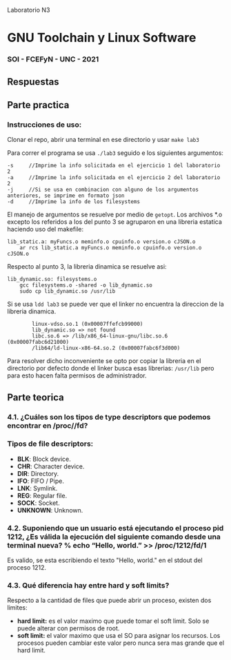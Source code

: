 Laboratorio N3
# GNU Toolchain y Linux Software
### SOI - FCEFyN - UNC - 2021


## Respuestas
## Parte practica
### Instrucciones de uso:
Clonar el repo, abrir una terminal en ese directorio y usar `make lab3`

Para correr el programa se usa `./lab3` seguido e los siguientes argumentos:
```
-s     //Imprime la info solicitada en el ejercicio 1 del laboratorio 2
-a     //Imprime la info solicitada en el ejercicio 2 del laboratorio 2
-j     //Si se usa en combinacion con alguno de los argumentos anteriores, se imprime en formato json
-d     //Imprime la info de los filesystems
```
El manejo de argumentos se resuelve por medio de `getopt`.
Los archivos *.o excepto los referidos a los del punto 3 se agruparon en una libreria estatica haciendo uso del makefile:
```
lib_static.a: myFuncs.o meminfo.o cpuinfo.o version.o cJSON.o
	ar rcs lib_static.a myFuncs.o meminfo.o cpuinfo.o version.o cJSON.o
```
Respecto al punto 3, la libreria dinamica se resuelve asi:
```
lib_dynamic.so: filesystems.o
	gcc filesystems.o -shared -o lib_dynamic.so
	sudo cp lib_dynamic.so /usr/lib
```
Si se usa `ldd lab3` se puede ver que el linker no encuentra la direccion de la libreria dinamica. 
```
        linux-vdso.so.1 (0x00007ffefcb99000)
        lib_dynamic.so => not found
        libc.so.6 => /lib/x86_64-linux-gnu/libc.so.6 (0x00007fabc6d21000)
        /lib64/ld-linux-x86-64.so.2 (0x00007fabc6f3d000)
```
Para resolver dicho inconveniente se opto por copiar la libreria en el directorio por defecto donde el linker busca esas librerias: `/usr/lib` pero para esto hacen falta permisos de administrador.

## Parte teorica
### 4.1. ¿Cuáles son los tipos de type descriptors que podemos encontrar en /proc//fd?
### Tipos de file descriptors:
* **BLK**: Block device.
* **CHR**: Character device.
* **DIR**: Directory.
* **IFO**: FIFO / Pipe.
* **LNK**: Symlink.
* **REG**: Regular file.
* **SOCK**: Socket.
* **UNKNOWN**: Unknown.

### 4.2. Suponiendo que un usuario está ejecutando el proceso pid 1212, ¿Es válida la ejecución del siguiente comando desde una terminal nueva? % echo “Hello, world.” >> /proc/1212/fd/1

Es valido, se esta escribiendo el texto "Hello, world." en el stdout del proceso 1212. 

### 4.3. Qué diferencia hay entre hard y soft limits?

Respecto a la cantidad de files que puede abrir un proceso, existen dos limites:
* **hard limit:** es el valor maximo que puede tomar el soft limit. Solo se puede alterar con permisos de root.
* **soft limit:** el valor maximo que usa el SO para asignar los recursos. Los procesos pueden cambiar este valor pero nunca sera mas grande que el hard limit.
